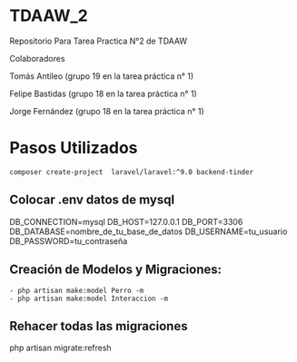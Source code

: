 # TDAAW_2
Repositorio Para Tarea Practica N°2 de TDAAW

Colaboradores

Tomás Antileo (grupo 19 en la tarea práctica n° 1)

Felipe Bastidas (grupo 18 en la tarea práctica n° 1)

Jorge Fernández (grupo 18 en la tarea práctica n° 1)


# Pasos Utilizados

````terminal
composer create-project  laravel/laravel:^9.0 backend-tinder
````


## Colocar .env datos de mysql


DB_CONNECTION=mysql
DB_HOST=127.0.0.1
DB_PORT=3306
DB_DATABASE=nombre_de_tu_base_de_datos
DB_USERNAME=tu_usuario
DB_PASSWORD=tu_contraseña


## **Creación de Modelos y Migraciones**:

````terminal
- php artisan make:model Perro -m
- php artisan make:model Interaccion -m
````


## Rehacer todas las migraciones

php artisan migrate:refresh

